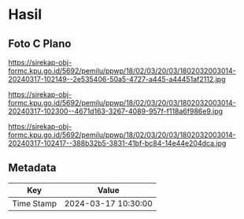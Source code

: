 # Hasil

## Foto C Plano

https://sirekap-obj-formc.kpu.go.id/5692/pemilu/ppwp/18/02/03/20/03/1802032003014-20240317-102149--2e535406-50a5-4727-a445-a44451af2112.jpg

https://sirekap-obj-formc.kpu.go.id/5692/pemilu/ppwp/18/02/03/20/03/1802032003014-20240317-102300--4671d163-3267-4089-957f-f118a6f986e9.jpg

https://sirekap-obj-formc.kpu.go.id/5692/pemilu/ppwp/18/02/03/20/03/1802032003014-20240317-102417--388b32b5-3831-41bf-bc84-14e44e204dca.jpg


## Metadata

| Key        | Value               |
| ---------- | ------------------- |
| Time Stamp | 2024-03-17 10:30:00 |



